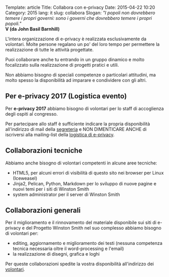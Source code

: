 Template: article
Title: Collabora con e-privacy
Date: 2015-04-22 10:20
Category: 2015
lang: it
slug: collabora
Slogan: <i>"I popoli non dovrebbero temere i propri governi: sono i governi che dovrebbero temere i propri popoli."</i><br/><b>V (da John Basil Barnhill)</b>


L'intera organizzazione di e-privacy è realizzata esclusivamente da
volontari. Molte persone regalano un po' del loro tempo per permettere
la realizzazione di tutte le attività progettate.

Puoi collaborare anche tu entrando in un gruppo dinamico e molto
focalizzato sulla realizzazione di progetti pratici e utili.

Non abbiamo bisogno di speciali competenze o particolari attitudini,
ma molto spesso la disponibilità ad imparare e condividere con gli
altri.

## Per e-privacy 2017 (Logistica evento)

Per **e-privacy 2017** abbiamo bisogno di volontari per lo staff di
accoglienza degli ospiti al congresso.

Per partecipare allo staff è sufficiente indicare la propria
disponibilità all'indirizzo di mail
della [segreteria](mailto:segreteria@winstonsmith.org) e NON
DIMENTICARE ANCHE di iscriversi alla mailing-list
della
[logistica di e-privacy](http://lists.globaleaks.ninja/listinfo.cgi/logistica-eprivacy-globaleaks.ninja).

## Collaborazioni tecniche

Abbiamo anche bisogno di volontari competenti in alcune aree tecniche:

- HTML5, per alcuni errori di visibilità di questo sito nei browser per Linux (Iceweasel)
- Jinja2, Pelican, Python, Markdown per lo sviluppo di nuove pagine e nuovi temi per i siti di Winston Smith
- system administrator per il server di Winston Smith 

## Collaborazioni generali

Per il miglioramento e il rinnovamento del materiale disponibile sui
siti di e-privacy e del Progetto Winston Smith nel suo complesso
abbiamo bisogno di volontari per:

- editing, aggiornamento e miglioramento dei testi (nessuna competenza
  tecnica necessaria oltre il word-processing e l'email)
- la realizzazione di disegni, grafica e loghi


Per queste collaborazioni spedite la vostra disponibilità
all'indirizzo dei [volontari](mailto:volontari@winstonsmith.org).


